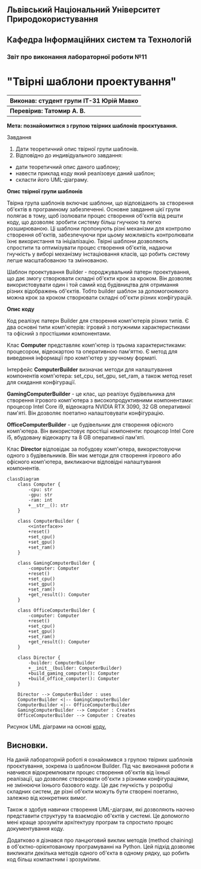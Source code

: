 ## Львівський Національний Університет Природокористування
## Кафедра Інформаційних систем та Технологій



### Звіт про виконання лабораторної роботи №11
# "Твірні шаблони проектування"



| **Виконав: студент групи ІТ-31 Юрій Мавко**  |
|----------------------------------------------|
| **Перевірив: Татомир А. В.**                 |




**Мета: познайомитися з групою твірних шаблонів проєктування.**


Завдання

1. Дати теоретичний опис твірної групи шаблонів.
2. Відповідно до индивідуального завдання:
- дати теоретичний опис даного шаблону;
- навести приклад коду який реалізовує даний шаблон;
- скласти його UML-діаграму.


**Опис твірної групи шаблонів**

Твірна група шаблонів включає шаблони, що відповідають
за створення об'єктів в програмному забезпеченні. 
Основне завдання цієї групи полягає в тому, щоб ізолювати 
процес створення об'єктів від решти коду, що дозволяє 
зробити систему більш гнучкою та легко розширюваною. 
Ці шаблони пропонують різні механізми для контролю 
створення об'єктів, забезпечуючи при цьому можливість 
контролювати їхнє використання та ініціалізацію. Твірні
шаблони дозволяють спростити та оптимізувати процес 
створення об'єктів, надаючи гнучкість у виборі механізму
інстаціювання класів, що робить систему легше масштабованою
та змінюваною.

Шаблон проектування Builder - породжувальний патерн проектування, 
що дає змогу створювати складні об'єкти крок за кроком. Він 
дозволяє використовувати один і той самий код будівництва для 
отримання різних відображень об'єктів. Тобто builder шаблон за 
допомогоюякого можна крок за кроком створювати складні об'єкти 
різних конфігурацій.


**Опис коду**

Код реалізує патерн Builder для створення комп'ютерів різних типів. 
Є два основні типи комп'ютерів: ігровий з потужними характеристиками 
та офісний з простішими компонентами.

Клас **Computer** представляє комп'ютер із трьома характеристиками: 
процесором, відеокартою та оперативною пам'яттю. Є метод для виведення 
інформації про комп'ютер у зручному форматі.

Інтерфейс **ComputerBuilder** визначає методи для налаштування 
компонентів комп'ютера: set_cpu, set_gpu, set_ram, а також метод reset 
для скидання конфігурації.

**GamingComputerBuilder** - це клас, що реалізує будівельника для 
створення ігрового комп'ютера з високопродуктивними компонентами: 
процесор Intel Core i9, відеокарта NVIDIA RTX 3090, 32 GB оперативної 
пам'яті. Він дозволяє поетапно налаштовувати конфігурацію.

**OfficeComputerBuilder** - це будівельник для створення офісного 
комп'ютера. Він використовує простіші компоненти: процесор Intel 
Core i5, вбудовану відеокарту та 8 GB оперативної пам'яті.

Клас **Director** відповідає за побудову комп'ютера, використовуючи 
одного з будівельників. Він має методи для створення ігрового або 
офісного комп'ютера, викликаючи відповідні налаштування компонентів.


```mermaid
classDiagram
    class Computer {
        -cpu: str
        -gpu: str
        -ram: int
        +__str__(): str
    }

    class ComputerBuilder {
        <<interface>>
        +reset()
        +set_cpu()
        +set_gpu()
        +set_ram()
    }

    class GamingComputerBuilder {
        -computer: Computer
        +reset()
        +set_cpu()
        +set_gpu()
        +set_ram()
        +get_result(): Computer
    }

    class OfficeComputerBuilder {
        -computer: Computer
        +reset()
        +set_cpu()
        +set_gpu()
        +set_ram()
        +get_result(): Computer
    }

    class Director {
        -builder: ComputerBuilder
        +__init__(builder: ComputerBuilder)
        +build_gaming_computer(): Computer
        +build_office_computer(): Computer
    }

    Director --> ComputerBuilder : uses
    ComputerBuilder <|-- GamingComputerBuilder
    ComputerBuilder <|-- OfficeComputerBuilder
    GamingComputerBuilder --> Computer : Creates
    OfficeComputerBuilder --> Computer : Creates
```
Рисунок UML діаграми на основі [коду.](./builder.py)


## Висновки. 

На даній лабораторній роботі я ознайомився з групою твірних 
шаблонів проєктування, зокрема із шаблоном Builder. Під час 
виконання роботи я навчився відокремлювати процес створення 
об'єктів від їхньої реалізації, що дозволяє створювати об'єкти 
з різними конфігураціями, не змінюючи їхнього базового коду. 
Це дає гнучкість у розробці складних систем, де різні об'єкти 
можуть бути створені поетапно, залежно від конкретних вимог.

Також я здобув навички створення UML-діаграм, які дозволяють 
наочно представити структуру та взаємодію об'єктів у системі. 
Це допомогло мені краще зрозуміти архітектуру програм та 
спростило процес документування коду.

Додатково я дізнався про ланцюговий виклик методів (method chaining) 
в об'єктно-орієнтованому програмуванні на Python. Цей підхід дозволяє 
викликати декілька методів одного об'єкта в одному рядку, що робить 
код більш компактним і зрозумілим.


